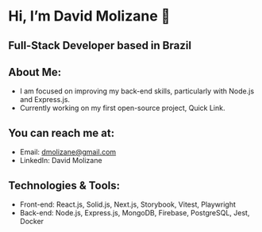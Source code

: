 # Hi, I’m David Molizane 🤟
## Full-Stack Developer based in Brazil
## About Me:
- I am focused on improving my back-end skills, particularly with Node.js and Express.js.
- Currently working on my first open-source project, Quick Link.
## You can reach me at:
- Email: dmolizane@gmail.com
- LinkedIn: David Molizane
## Technologies & Tools:
- Front-end: React.js, Solid.js, Next.js, Storybook, Vitest, Playwright
- Back-end: Node.js, Express.js, MongoDB, Firebase, PostgreSQL, Jest, Docker
